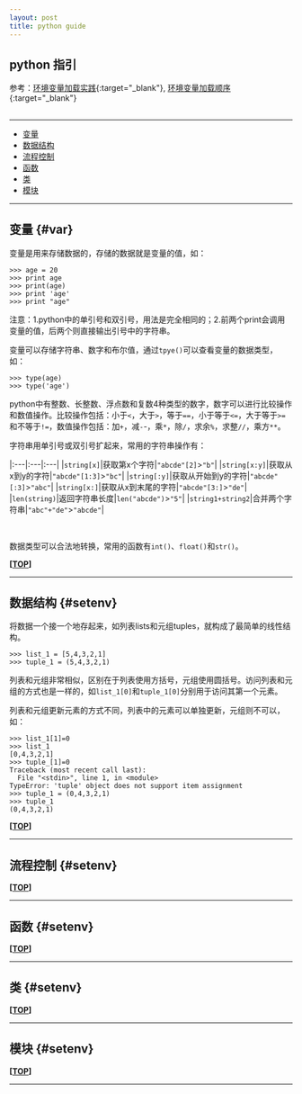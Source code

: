 ```yaml
---
layout: post
title: python guide
---
```

## python 指引

参考：[环境变量加载实践][ref1]{:target="_blank"}, [环境变量加载顺序][ref2]{:target="_blank"}

[ref1]:http://www.kryptosx.info/archives/977.html
[ref2]:http://blog.csdn.net/yanxiangtianji/article/details/12612963

<h2 id="top"></h2>

***

*   [变量](#env)
*   [数据结构](#setenv)
*   [流程控制](#profile)
*   [函数](#fuenv)
*   [类](#fuenv)
*   [模块](#fuenv)

***

## 变量 {#var}

变量是用来存储数据的，存储的数据就是变量的值，如：

    >>> age = 20
    >>> print age
    >>> print(age)
    >>> print 'age'
    >>> print "age"

注意：1.python中的单引号和双引号，用法是完全相同的；2.前两个print会调用变量的值，后两个则直接输出引号中的字符串。

变量可以存储字符串、数字和布尔值，通过`tpye()`可以查看变量的数据类型，如：

    >>> type(age)
    >>> type('age')

python中有整数、长整数、浮点数和复数4种类型的数字，数字可以进行比较操作和数值操作。比较操作包括：小于`<`，大于`>`，等于`==`，小于等于`<=`，大于等于`>=`和不等于`!=`，数值操作包括：加`+`，减`-`-，乘`*`，除`/`，求余`%`，求整`//`，乘方`**`。

字符串用单引号或双引号扩起来，常用的字符串操作有：

|:---|:---|:---|
|`string[x]`|获取第x个字符|`"abcde"[2]`>`"b"`|
|`string[x:y]`|获取从x到y的字符|`"abcde"[1:3]`>`"bc"`|
|`string[:y]`|获取从开始到y的字符|`"abcde"[:3]`>`"abc"`|
|`string[x:]`|获取从x到末尾的字符|`"abcde"[3:]`>`"de"`|
|`len(string)`|返回字符串长度|`len("abcde")`>`"5"`|
|`string1+string2`|合并两个字符串|`"abc"+"de"`>`"abcde"`|

<br>

数据类型可以合法地转换，常用的函数有`int()`、`float()`和`str()`。

**[[TOP](#top)]**

***

## 数据结构 {#setenv}

将数据一个接一个地存起来，如列表lists和元组tuples，就构成了最简单的线性结构。

    >>> list_1 = [5,4,3,2,1]
    >>> tuple_1 = (5,4,3,2,1)

列表和元组非常相似，区别在于列表使用方括号，元组使用圆括号。访问列表和元组的方式也是一样的，如`list_1[0]`和`tuple_1[0]`分别用于访问其第一个元素。

列表和元组更新元素的方式不同，列表中的元素可以单独更新，元组则不可以，如：

    >>> list_1[1]=0
    >>> list_1
    [0,4,3,2,1]
    >>> tuple_[1]=0
    Traceback (most recent call last):
      File "<stdin>", line 1, in <module>
    TypeError: 'tuple' object does not support item assignment
    >>> tuple_1 = (0,4,3,2,1)
    >>> tuple_1
    (0,4,3,2,1)










**[[TOP](#top)]**

***

## 流程控制 {#setenv}







**[[TOP](#top)]**

***

## 函数 {#setenv}



**[[TOP](#top)]**

***

## 类 {#setenv}



**[[TOP](#top)]**

***

## 模块 {#setenv}



**[[TOP](#top)]**

***